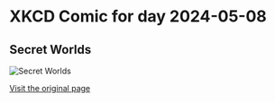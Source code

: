 
# XKCD Comic for day 2024-05-08

## Secret Worlds

![Secret Worlds](https://imgs.xkcd.com/comics/secret_worlds.jpg "No two adjacent circles are the same color.")

[Visit the original page](https://xkcd.com/52/)
